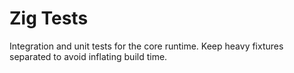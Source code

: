 # Zig Tests

Integration and unit tests for the core runtime. Keep heavy fixtures separated to avoid inflating build time.
